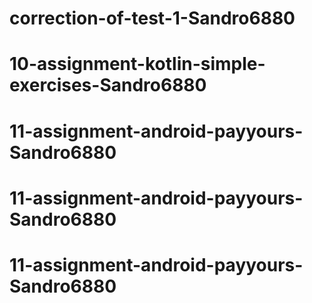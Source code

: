 # correction-of-test-1-Sandro6880
# 10-assignment-kotlin-simple-exercises-Sandro6880
# 11-assignment-android-payyours-Sandro6880
# 11-assignment-android-payyours-Sandro6880
# 11-assignment-android-payyours-Sandro6880
